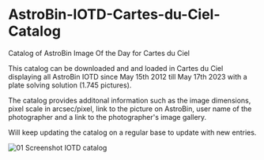 # AstroBin-IOTD-Cartes-du-Ciel-Catalog
Catalog of AstroBin Image Of the Day for Cartes du Ciel

This catalog can be downloaded and and loaded in Cartes du Ciel displaying all AstroBin IOTD since May 15th 2012 till May 17th 2023 with a plate solving solution (1.745 pictures).

The catalog provides additonal information such as the image dimensions, pixel scale in arcsec/pixel, link to the picture on AstroBin, user name of the photographer and a link to the photographer's image gallery.

Will keep updating the catalog on a regular base to update with new entries.

![01 Screenshot IOTD catalog](https://github.com/astroalex80/AstroBin-IOTD-Cartes-du-Ciel-Catalog/assets/47869238/f85f5e05-5367-447c-a3bc-fafb23d902eb)
